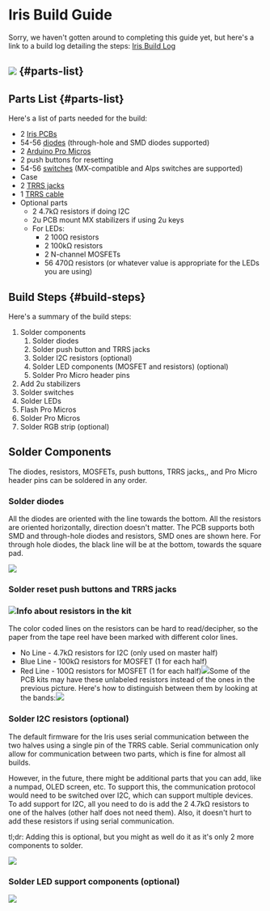 # Iris Build Guide

Sorry, we haven't gotten around to completing this guide yet, but here's a link to a build log detailing the steps: [Iris Build Log](https://imgur.com/a/iQH2W)

## ![](https://i.imgur.com/uqIwtGy.jpg) {#parts-list}

## Parts List {#parts-list}

Here's a list of parts needed for the build:

* 2 [Iris PCBs](https://keeb.io/products/iris-keyboard-split-ergonomic-keyboard)
* 54-56 [diodes](https://keeb.io/products/1n4148-diodes) \(through-hole and SMD diodes supported\)
* 2 [Arduino Pro Micros](https://keeb.io/products/pro-micro-5v-16mhz-arduino-compatible-atmega32u4)
* 2 push buttons for resetting
* 54-56 [switches](https://keeb.io/products/gateron-switches) \(MX-compatible and Alps switches are supported\)
* Case
* 2 [TRRS jacks](https://keeb.io/products/trrs-jacks-3-5mm-one-pair)
* 1 [TRRS cable](https://keeb.io/products/trrs-cable)
* Optional parts
  * 2 4.7kΩ resistors if doing I2C
  * 2u PCB mount MX stabilizers if using 2u keys
  * For LEDs:
    * 2 100Ω resistors
    * 2 100kΩ resistors
    * 2 N-channel MOSFETs
    * 56 470Ω resistors \(or whatever value is appropriate for the LEDs you are using\)

## Build Steps {#build-steps}

Here's a summary of the build steps:

1. Solder components
   1. Solder diodes
   2. Solder push button and TRRS jacks
   3. Solder I2C resistors \(optional\)
   4. Solder LED components \(MOSFET and resistors\) \(optional\)
   5. Solder Pro Micro header pins
2. Add 2u stabilizers
3. Solder switches
4. Solder LEDs
5. Flash Pro Micros
6. Solder Pro Micros
7. Solder RGB strip \(optional\)

## Solder Components

The diodes, resistors, MOSFETs, push buttons, TRRS jacks,, and Pro Micro header pins can be soldered in any order.

### Solder diodes

All the diodes are oriented with the line towards the bottom. All the resistors are oriented horizontally, direction doesn't matter. The PCB supports both SMD and through-hole diodes and resistors, SMD ones are shown here. For through hole diodes, the black line will be at the bottom, towards the square pad.

![](https://i.imgur.com/PS0GEXA.jpg)

### Solder reset push buttons and TRRS jacks

### ![](https://i.imgur.com/YqDm7vj.jpg)Info about resistors in the kit

The color coded lines on the resistors can be hard to read/decipher, so the paper from the tape reel have been marked with different color lines.

* No Line - 4.7kΩ resistors for I2C \(only used on master half\)
* Blue Line - 100kΩ resistors for MOSFET \(1 for each half\)
* Red Line - 100Ω resistors for MOSFET \(1 for each half\)![](https://i.imgur.com/zz1rnXv.png)Some of the PCB kits may have these unlabeled resistors instead of the ones in the previous picture. Here's how to distinguish between them by looking at the bands:![](https://i.imgur.com/HmEYzag.png)

### Solder I2C resistors \(optional\)

The default firmware for the Iris uses serial communication between the two halves using a single pin of the TRRS cable. Serial communication only allow for communication between two parts, which is fine for almost all builds.

However, in the future, there might be additional parts that you can add, like a numpad, OLED screen, etc. To support this, the communication protocol would need to be switched over I2C, which can support multiple devices. To add support for I2C, all you need to do is add the 2 4.7kΩ resistors to one of the halves \(other half does not need them\). Also, it doesn't hurt to add these resistors if using serial communication.

tl;dr: Adding this is optional, but you might as well do it as it's only 2 more components to solder.

![](https://i.imgur.com/CUjnMP3.png)

### Solder LED support components \(optional\)

![](https://i.imgur.com/2rwjJRf.jpg)



